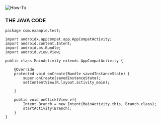 ![How-To](https://github.com/CyanFroste/Android-Studio-Java/blob/master/img/new-activity.png)

### THE JAVA CODE
```
package com.example.test;

import androidx.appcompat.app.AppCompatActivity;
import android.content.Intent;
import android.os.Bundle;
import android.view.View;

public class MainActivity extends AppCompatActivity {

    @Override
    protected void onCreate(Bundle savedInstanceState) {
        super.onCreate(savedInstanceState);
        setContentView(R.layout.activity_main);

    }

    public void onClick(View v){
        Intent Branch = new Intent(MainActivity.this, Branch.class);
        startActivity(Branch);
    }
}
```
